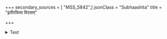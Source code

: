 +++
secondary_sources = [ "MSS_5842",]
jsonClass = "Subhaashita"
title = "इतीरयित्वा विरताम्"

+++

<details><summary>Text</summary>

इतीरयित्वा विरतां स तां पुनर् गिरानुजग्राहतरां नराधिपः।  
विरुत्य विश्रान्तवतीं तपात्यये घनाघनश् चातकमण्डलीमिव॥
</details>
